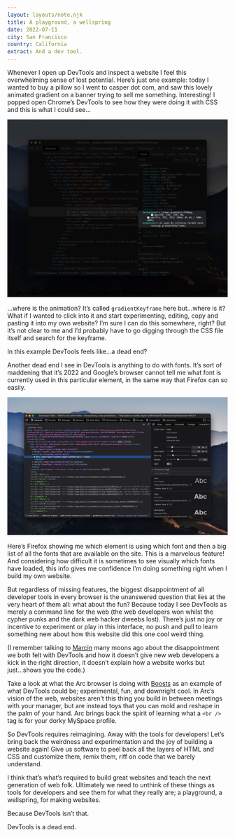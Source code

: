 ```yaml
---
layout: layouts/note.njk
title: A playground, a wellspring
date: 2022-07-11
city: San Francisco
country: California
extract: And a dev tool.
---
```


Whenever I open up DevTools and inspect a website I feel this overwhelming sense of lost potential. Here’s just one example: today I wanted to buy a pillow so I went to casper dot com, and saw this lovely animated gradient on a banner trying to sell me something. Interesting! I popped open Chrome’s DevTools to see how they were doing it with CSS and this is what I could see...

![An example of Chrome’s DevTools highlighting a CSS keyframe animation](/images/devtools-1.webp)

...where is the animation? It’s called `gradientKeyframe` here but...where is it? What if I wanted to click into it and start experimenting, editing, copy and pasting it into my own website? I’m sure I can do this somewhere, right? But it’s not clear to me and I’d probably have to go digging through the CSS file itself and search for the keyframe.

In this example DevTools feels like...a dead end?

Another dead end I see in DevTools is anything to do with fonts. It’s sort of maddening that it’s 2022 and Google’s browser cannot tell me what font is currently used in this particular element, in the same way that Firefox can so easily.

![An example of Firefox’s Developer Tools displaying the Fonts tab where you can see each of the fonts that a website has been using](/images/devtools-2.webp)

Here’s Firefox showing me which element is using which font and then a big list of all the fonts that are available on the site. This is a marvelous feature! And considering how difficult it is sometimes to see visually which fonts have loaded, this info gives me confidence I’m doing something right when I build my own website.

But regardless of missing features, the biggest disappointment of all developer tools in every browser is the unanswered question that lies at the very heart of them all: what about the fun? Because today I see DevTools as merely a command line for the web (the web developers won whilst the cypher punks and the dark web hacker dweebs lost). There’s just no joy or incentive to experiment or play in this interface, no push and pull to learn something new about how this website did this one cool weird thing.

(I remember talking to [Marcin](https://aresluna.org/) many moons ago about the disappointment we both felt with DevTools and how it doesn’t give new web developers a kick in the right direction, it doesn’t explain how a website works but just...shows you the code.)

Take a look at what the Arc browser is doing with [Boosts](https://www.loom.com/share/55e80c00d4444579b5d0de49d9ffc650) as an example of what DevTools could be; experimental, fun, and downright cool. In Arc’s vision of the web, websites aren’t this thing you build in between meetings with your manager, but are instead toys that you can mold and reshape in the palm of your hand. Arc brings back the spirit of learning what a `<br />` tag is for your dorky MySpace profile.

So DevTools requires reimagining. Away with the tools for developers! Let’s bring back the weirdness and experimentation and the joy of building a website again! Give us software to peel back all the layers of HTML and CSS and customize them, remix them, riff on code that we barely understand.

I think that’s what’s required to build great websites and teach the next generation of web folk. Ultimately we need to unthink of these things as tools for developers and see them for what they really are; a playground, a wellspring, for making websites.

Because DevTools isn’t that.

DevTools is a dead end.
